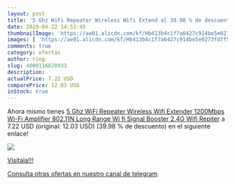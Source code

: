 ```yaml
---
layout: post
title: '5 Ghz WiFi Repeater Wireless Wifi Extend al 39.98 % de descuento'
date: 2020-04-22 14:53:49
thumbnailImage: 'https://ae01.alicdn.com/kf/Hb413b4c1f7a6427c914be5e0273fd7f5e/5-Ghz-WiFi-Repeater-Wireless-Wifi-Extender-1200Mbps-Wi-Fi-Amplifier-802-11N-Long-Range-Wi.jpg_350x350._SL200_.jpg'
images: [ 'https://ae01.alicdn.com/kf/Hb413b4c1f7a6427c914be5e0273fd7f5e/5-Ghz-WiFi-Repeater-Wireless-Wifi-Extender-1200Mbps-Wi-Fi-Amplifier-802-11N-Long-Range-Wi.jpg_350x350._SL200_.jpg' ]
comments: true
category: ofertas
author: ring
slug: 4000116820933
description:
actualPrice: 7.22 USD
comparePrice: 12.03 USD
inStock: true
---
```


Ahora mismo tienes [5 Ghz WiFi Repeater Wireless Wifi Extender 1200Mbps Wi-Fi Amplifier 802.11N Long Range Wi fi Signal Booster 2.4G Wifi Repiter](https://www.amazon.com/dp/4000116820933/?tag=redken08-20) a 7.22 USD (original: 12.03 USD) (39.98 %  de descuento) en el siguiente enlace!

[![](https://ae01.alicdn.com/kf/Hb413b4c1f7a6427c914be5e0273fd7f5e/5-Ghz-WiFi-Repeater-Wireless-Wifi-Extender-1200Mbps-Wi-Fi-Amplifier-802-11N-Long-Range-Wi.jpg_350x350._SL200_.jpg)](https://www.amazon.com/dp/4000116820933/?tag=redken08-20)

[Visítala!!!](https://www.amazon.com/dp/4000116820933/?tag=redken08-20)

[Consulta otras ofertas en nuestro canal de telegram](https://t.me/s/ofertas25)
